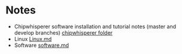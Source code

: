 # Notes

* Chipwhisperer software installation and tutorial notes (master and develop branches) [chipwhisperer folder](https://github.com/kxynos/Notes/tree/master/chipwhisperer)
* Linux [Linux.md](https://github.com/kxynos/Notes/blob/master/Linux.md)
* Software [software.md](https://github.com/kxynos/Notes/blob/master/software.md)
